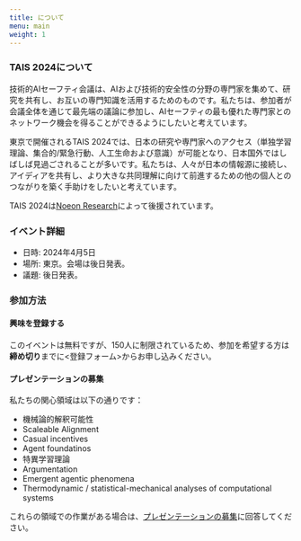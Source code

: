 ```yaml
---
title: について
menu: main
weight: 1
---
```


### TAIS 2024について

技術的AIセーフティ会議は、AIおよび技術的安全性の分野の専門家を集めて、研究を共有し、お互いの専門知識を活用するためのものです。私たちは、参加者が会議全体を通じて最先端の議論に参加し、AIセーフティの最も優れた専門家とのネットワーク機会を得ることができるようにしたいと考えています。

東京で開催されるTAIS 2024では、日本の研究や専門家へのアクセス（単独学習理論、集合的/緊急行動、人工生命および意識）が可能となり、日本国外ではしばしば見過ごされることが多いです。私たちは、人々が日本の情報源に接続し、アイディアを共有し、より大きな共同理解に向けて前進するための他の個人とのつながりを築く手助けをしたいと考えています。

TAIS 2024は[Noeon Research](https://noeon.ai)によって後援されています。

### イベント詳細

* 日時: 2024年4月5日
* 場所: 東京。会場は後日発表。
* 議題: 後日発表。

### 参加方法

#### 興味を登録する

このイベントは無料ですが、150人に制限されているため、参加を希望する方は**締め切り**までに&lt;登録フォーム&gt;からお申し込みください。

#### プレゼンテーションの募集

私たちの関心領域は以下の通りです：

* 機械論的解釈可能性
* Scaleable Alignment
* Casual incentives
* Agent foundatinos
* 特異学習理論
* Argumentation
* Emergent agentic phenomena
* Thermodynamic / statistical-mechanical analyses of computational systems

これらの領域での作業がある場合は、[プレゼンテーションの募集](./submissions)に回答してください。

